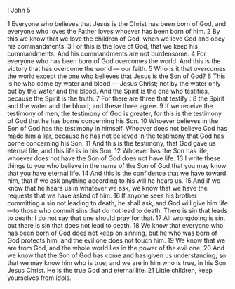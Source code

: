 I John 5

1	Everyone who believes that Jesus is the Christ has been born of God, and everyone who loves the Father loves whoever has been born of him.
2	By this we know that we love the children of God, when we love God and obey his commandments.
3	For this is the love of God, that we keep his commandments. And his commandments are not burdensome.
4	For everyone who has been born of God overcomes the world. And this is the victory that has overcome the world — our faith.
5	Who is it that overcomes the world except the one who believes that Jesus is the Son of God?
6	This is he who came by water and blood — Jesus Christ; not by the water only but by the water and the blood. And the Spirit is the one who testifies, because the Spirit is the truth.
7	For there are three that testify :
8	the Spirit and the water and the blood; and these three agree.
9	If we receive the testimony of men, the testimony of God is greater, for this is the testimony of God that he has borne concerning his Son.
10	Whoever believes in the Son of God has the testimony in himself. Whoever does not believe God has made him a liar, because he has not believed in the testimony that God has borne concerning his Son.
11	And this is the testimony, that God gave us eternal life, and this life is in his Son.
12	Whoever has the Son has life; whoever does not have the Son of God does not have life.
13	I write these things to you who believe in the name of the Son of God that you may know that you have eternal life.
14	And this is the confidence that we have toward him, that if we ask anything according to his will he hears us.
15	And if we know that he hears us in whatever we ask, we know that we have the requests that we have asked of him.
16	If anyone sees his brother committing a sin not leading to death, he shall ask, and God will give him life —to those who commit sins that do not lead to death. There is sin that leads to death; I do not say that one should pray for that.
17	All wrongdoing is sin, but there is sin that does not lead to death.
18	We know that everyone who has been born of God does not keep on sinning, but he who was born of God protects him, and the evil one does not touch him.
19	We know that we are from God, and the whole world lies in the power of the evil one.
20	And we know that the Son of God has come and has given us understanding, so that we may know him who is true; and we are in him who is true, in his Son Jesus Christ. He is the true God and eternal life.
21	Little children, keep yourselves from idols.

